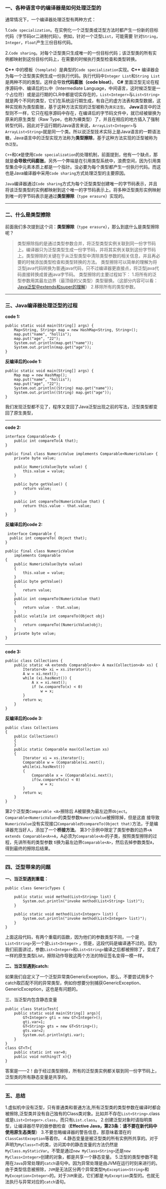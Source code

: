 

### 一、各种语言中的编译器是如何处理泛型的

通常情况下，一个编译器处理泛型有两种方式：

1\.`Code specialization`。在实例化一个泛型类或泛型方法时都产生一份新的目标代码（字节码or二进制代码）。例如，针对一个泛型`List`，可能需要 针对`String`，`Integer`，`Float`产生三份目标代码。

2\.`Code sharing`。对每个泛型类只生成唯一的一份目标代码；该泛型类的所有实例都映射到这份目标代码上，在需要的时候执行类型检查和类型转换。

**C++** 中的模板（`template`）是典型的`Code specialization`实现。**C++** 编译器会为每一个泛型类实例生成一份执行代码。执行代码中`Integer List`和`String List`是两种不同的类型。这样会导致**代码膨胀（code bloat）**。 **C#** 里面泛型无论在程序源码中、编译后的`IL`中（Intermediate Language，中间语言，这时候泛型是一个占位符）或是运行期的CLR中都是切实存在的，`List<Integer>`与`List<String>`就是两个不同的类型，它们在系统运行期生成，有自己的虚方法表和类型数据，这种实现称为类型膨胀，基于这种方法实现的泛型被称为`真实泛型`。 **Java**语言中的泛型则不一样，它只在程序源码中存在，在编译后的字节码文件中，就已经被替换为原来的原生类型（Raw Type，也称为裸类型）了，并且在相应的地方插入了强制转型代码，因此对于运行期的Java语言来说，`ArrayList<Integer>`与`ArrayList<String>`就是同一个类。所以说泛型技术实际上是Java语言的一颗语法糖，Java语言中的泛型实现方法称为**类型擦除**，基于这种方法实现的泛型被称为`伪泛型`。

`C++`和`C#`是使用`Code specialization`的处理机制，前面提到，他有一个缺点，那就是**会导致代码膨胀**。另外一个弊端是在引用类型系统中，浪费空间，因为引用类型集合中元素本质上都是一个指针。没必要为每个类型都产生一份执行代码。而这也是Java编译器中采用`Code sharing`方式处理泛型的主要原因。

`Java`编译器通过`Code sharing`方式为每个泛型类型创建唯一的字节码表示，并且将该泛型类型的实例都映射到这个唯一的字节码表示上。将多种泛型类形实例映射到唯一的字节码表示是通过**类型擦除**（`type erasure`）实现的。

* * *

### 二、什么是类型擦除

前面我们多次提到这个词：**类型擦除**（`type erasure`），那么到底什么是类型擦除呢？

> 类型擦除指的是通过类型参数合并，将泛型类型实例关联到同一份字节码上。编译器只为泛型类型生成一份字节码，并将其实例关联到这份字节码上。类型擦除的关键在于从泛型类型中清除类型参数的相关信息，并且再必要的时候添加类型检查和类型转换的方法。 类型擦除可以简单的理解为将泛型java代码转换为普通java代码，只不过编译器更直接点，将泛型java代码直接转换成普通java字节码。 类型擦除的主要过程如下： 1.将所有的泛型参数用其最左边界（最顶级的父类型）类型替换。（这部分内容可以看：[Java泛型中extends和super的理解][2]） 2.移除所有的类型参数。

* * *

### 三、Java编译器处理泛型的过程

**code 1:**

    public static void main(String[] args) {  
        Map<String, String> map = new HashMap<String, String>();  
        map.put("name", "hollis");  
        map.put("age", "22");  
        System.out.println(map.get("name"));  
        System.out.println(map.get("age"));  
    }  


**反编译后的code 1:**

    public static void main(String[] args) {  
        Map map = new HashMap();  
        map.put("name", "hollis");  
        map.put("age", "22"); 
        System.out.println((String) map.get("name"));  
        System.out.println((String) map.get("age"));  
    }  


我们发现泛型都不见了，程序又变回了Java泛型出现之前的写法，泛型类型都变回了原生类型，

* * *

**code 2:**

    interface Comparable<A> {
        public int compareTo(A that);
    }
    
    public final class NumericValue implements Comparable<NumericValue> {
        private byte value;
    
        public NumericValue(byte value) {
            this.value = value;
        }
    
        public byte getValue() {
            return value;
        }
    
        public int compareTo(NumericValue that) {
            return this.value - that.value;
        }
    }


**反编译后的code 2:**

     interface Comparable {
      public int compareTo( Object that);
    } 
    
    public final class NumericValue
        implements Comparable
    {
        public NumericValue(byte value)
        {
            this.value = value;
        }
        public byte getValue()
        {
            return value;
        }
        public int compareTo(NumericValue that)
        {
            return value - that.value;
        }
        public volatile int compareTo(Object obj)
        {
            return compareTo((NumericValue)obj);
        }
        private byte value;
    }

* * *

**code 3:**

    public class Collections {
        public static <A extends Comparable<A>> A max(Collection<A> xs) {
            Iterator<A> xi = xs.iterator();
            A w = xi.next();
            while (xi.hasNext()) {
                A x = xi.next();
                if (w.compareTo(x) < 0)
                    w = x;
            }
            return w;
        }
    }


**反编译后的code 3:**

    public class Collections
    {
        public Collections()
        {
        }
        public static Comparable max(Collection xs)
        {
            Iterator xi = xs.iterator();
            Comparable w = (Comparable)xi.next();
            while(xi.hasNext())
            {
                Comparable x = (Comparable)xi.next();
                if(w.compareTo(x) < 0)
                    w = x;
            }
            return w;
        }
    }


第2个泛型类`Comparable <A>`擦除后 A被替换为最左边界`Object`。`Comparable<NumericValue>`的类型参数`NumericValue`被擦除掉，但是这直 接导致`NumericValue`没有实现接口`Comparable的compareTo(Object that)`方法，于是编译器充当好人，添加了一个**桥接方法**。 第3个示例中限定了类型参数的边界`<A extends Comparable<A>>A`，A必须为`Comparable<A>`的子类，按照类型擦除的过程，先讲所有的类型参数 ti换为最左边界`Comparable<A>`，然后去掉参数类型`A`，得到最终的擦除后结果。

* * *

### 四、泛型带来的问题

**一、当泛型遇到重载：**

    public class GenericTypes {  
    
        public static void method(List<String> list) {  
            System.out.println("invoke method(List<String> list)");  
        }  
    
        public static void method(List<Integer> list) {  
            System.out.println("invoke method(List<Integer> list)");  
        }  
    }  


上面这段代码，有两个重载的函数，因为他们的参数类型不同，一个是`List<String>`另一个是`List<Integer>` ，但是，这段代码是编译通不过的。因为我们前面讲过，参数`List<Integer>`和`List<String>`编译之后都被擦除了，变成了一样的原生类型List<e>，擦除动作导致这两个方法的特征签名变得一模一样。</e>

**二、当泛型遇到catch:**

如果我们自定义了一个泛型异常类GenericException<t>，那么，不要尝试用多个catch取匹配不同的异常类型，例如你想要分别捕获GenericException<String>、GenericException<Integer>，这也是有问题的。</Integer></String></t>

三、当泛型内包含静态变量

    public class StaticTest{
        public static void main(String[] args){
            GT<Integer> gti = new GT<Integer>();
            gti.var=1;
            GT<String> gts = new GT<String>();
            gts.var=2;
            System.out.println(gti.var);
        }
    }
    class GT<T>{
        public static int var=0;
        public void nothing(T x){}
    }


答案是——2！由于经过类型擦除，所有的泛型类实例都关联到同一份字节码上，泛型类的所有静态变量是共享的。

* * *

### 五、总结

1\.虚拟机中没有泛型，只有普通类和普通方法,所有泛型类的类型参数在编译时都会被擦除,泛型类并没有自己独有的Class类对象。比如并不存在`List<String>`.class或是`List<Integer>.class`，而只有`List.class`。 2.创建泛型对象时请指明类型，让编译器尽早的做参数检查（**Effective Java，第23条：请不要在新代码中使用原生态类型**） 3.不要忽略编译器的警告信息，那意味着潜在的`ClassCastException`等着你。 4.静态变量是被泛型类的所有实例所共享的。对于声明为`MyClass<T>`的类，访问其中的静态变量的方法仍然是 `MyClass.myStaticVar`。不管是通过`new MyClass<String>`还是`new MyClass<Integer>`创建的对象，都是共享一个静态变量。 5.泛型的类型参数不能用在`Java`异常处理的`catch`语句中。因为异常处理是由JVM在运行时刻来进行的。由于类型信息被擦除，`JVM`是无法区分两个异常类型`MyException<String>`和`MyException<Integer>`的。对于`JVM`来说，它们都是 `MyException`类型的。也就无法执行与异常对应的`catch`语句。

[1]: http://docs.oracle.com/javase/tutorial/java/generics/erasure.html
[2]: /archives/255
